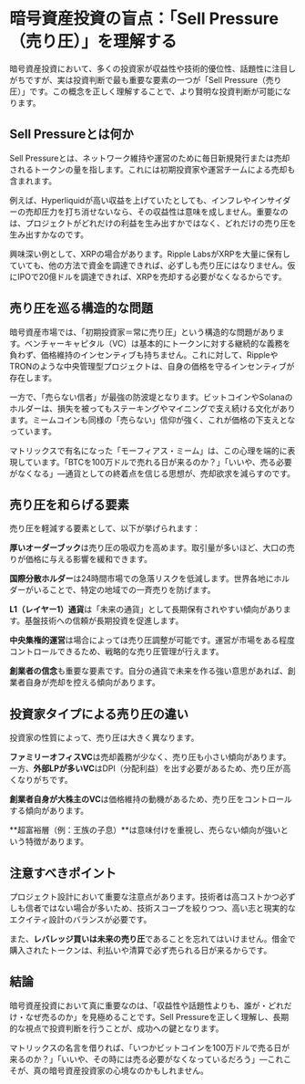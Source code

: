 # 暗号資産投資の盲点：「Sell Pressure（売り圧）」を理解する

暗号資産投資において、多くの投資家が収益性や技術的優位性、話題性に注目しがちですが、実は投資判断で最も重要な要素の一つが「Sell Pressure（売り圧）」です。この概念を正しく理解することで、より賢明な投資判断が可能になります。

## Sell Pressureとは何か

Sell Pressureとは、ネットワーク維持や運営のために毎日新規発行または売却されるトークンの量を指します。これには初期投資家や運営チームによる売却も含まれます。

例えば、Hyperliquidが高い収益を上げていたとしても、インフレやインサイダーの売却圧力を打ち消せないなら、その収益性は意味を成しません。重要なのは、プロジェクトがどれだけの利益を生み出すかではなく、どれだけの売り圧を生み出すかなのです。

興味深い例として、XRPの場合があります。Ripple LabsがXRPを大量に保有していても、他の方法で資金を調達できれば、必ずしも売り圧にはなりません。仮にIPOで20億ドルを調達できれば、XRPを売却する必要がなくなるからです。

## 売り圧を巡る構造的な問題

暗号資産市場では、「初期投資家＝常に売り圧」という構造的な問題があります。ベンチャーキャピタル（VC）は基本的にトークンに対する継続的な義務を負わず、価格維持のインセンティブも持ちません。これに対して、RippleやTRONのような中央管理型プロジェクトは、自身の価格を守るインセンティブが存在します。

一方で、「売らない信者」が最強の防波堤となります。ビットコインやSolanaのホルダーは、損失を被ってもステーキングやマイニングで支え続ける文化があります。ミームコインも同様の「売らない」信仰が強く、これが価格の下支えとなっています。

マトリックスで有名になった「モーフィアス・ミーム」は、この心理を端的に表現しています。「BTCを100万ドルで売れる日が来るのか？」「いいや、売る必要がなくなる」—通貨としての終着点を信じる思想が、売却欲求を減らすのです。

## 売り圧を和らげる要素

売り圧を軽減する要素として、以下が挙げられます：

**厚いオーダーブック**は売り圧の吸収力を高めます。取引量が多いほど、大口の売りが価格に与える影響を緩和できます。

**国際分散ホルダー**は24時間市場での急落リスクを低減します。世界各地にホルダーがいることで、特定の地域での一斉売りを防げます。

**L1（レイヤー1）通貨**は「未来の通貨」として長期保有されやすい傾向があります。基盤技術への信頼が長期投資を促進します。

**中央集権的運営**は場合によっては売り圧調整が可能です。運営が市場をある程度コントロールできるため、戦略的な売り圧管理が行えます。

**創業者の信念**も重要な要素です。自分の通貨で未来を作る強い意思があれば、創業者自身が売却を控える傾向があります。

## 投資家タイプによる売り圧の違い

投資家の性質によって、売り圧は大きく異なります。

**ファミリーオフィスVC**は売却義務が少なく、売り圧も小さい傾向があります。一方、**外部LPが多いVC**はDPI（分配利益）を出す必要があるため、売り圧が高くなりがちです。

**創業者自身が大株主のVC**は価格維持の動機があるため、売り圧をコントロールする傾向があります。

**超富裕層（例：王族の子息）**は意味付けを重視し、売らない傾向が強いという特徴があります。

## 注意すべきポイント

プロジェクト設計において重要な注意点があります。技術者は高コストかつ必ずしも信者ではない場合が多いため、技術スコープを絞りつつ、高い志と現実的なエクイティ設計のバランスが必要です。

また、**レバレッジ買いは未来の売り圧**であることを忘れてはいけません。借金で購入されたトークンは、利払いや清算で必ず売られる日が来るからです。

## 結論

暗号資産投資において真に重要なのは、「収益性や話題性よりも、誰が・どれだけ・なぜ売るのか」を見極めることです。Sell Pressureを正しく理解し、長期的な視点で投資判断を行うことが、成功への鍵となります。

マトリックスの名言を借りれば、「いつかビットコインを100万ドルで売る日が来るのか？」「いいや、その時には売る必要がなくなっているだろう」—これこそが、真の暗号資産投資家の心境なのかもしれません。